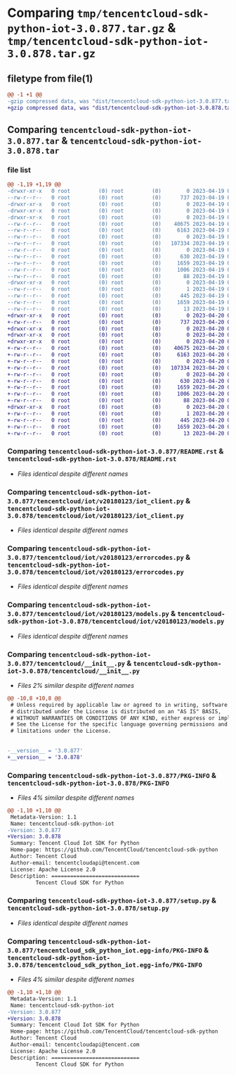 # Comparing `tmp/tencentcloud-sdk-python-iot-3.0.877.tar.gz` & `tmp/tencentcloud-sdk-python-iot-3.0.878.tar.gz`

## filetype from file(1)

```diff
@@ -1 +1 @@
-gzip compressed data, was "dist/tencentcloud-sdk-python-iot-3.0.877.tar", last modified: Wed Apr 19 09:19:13 2023, max compression
+gzip compressed data, was "dist/tencentcloud-sdk-python-iot-3.0.878.tar", last modified: Thu Apr 20 00:34:46 2023, max compression
```

## Comparing `tencentcloud-sdk-python-iot-3.0.877.tar` & `tencentcloud-sdk-python-iot-3.0.878.tar`

### file list

```diff
@@ -1,19 +1,19 @@
-drwxr-xr-x   0 root         (0) root         (0)        0 2023-04-19 09:19:13.000000 tencentcloud-sdk-python-iot-3.0.877/
--rw-r--r--   0 root         (0) root         (0)      737 2023-04-19 09:19:13.000000 tencentcloud-sdk-python-iot-3.0.877/README.rst
-drwxr-xr-x   0 root         (0) root         (0)        0 2023-04-19 09:19:13.000000 tencentcloud-sdk-python-iot-3.0.877/tencentcloud/
-drwxr-xr-x   0 root         (0) root         (0)        0 2023-04-19 09:19:13.000000 tencentcloud-sdk-python-iot-3.0.877/tencentcloud/iot/
-drwxr-xr-x   0 root         (0) root         (0)        0 2023-04-19 09:19:13.000000 tencentcloud-sdk-python-iot-3.0.877/tencentcloud/iot/v20180123/
--rw-r--r--   0 root         (0) root         (0)    40675 2023-04-19 09:19:13.000000 tencentcloud-sdk-python-iot-3.0.877/tencentcloud/iot/v20180123/iot_client.py
--rw-r--r--   0 root         (0) root         (0)     6163 2023-04-19 09:19:13.000000 tencentcloud-sdk-python-iot-3.0.877/tencentcloud/iot/v20180123/errorcodes.py
--rw-r--r--   0 root         (0) root         (0)        0 2023-04-19 09:19:13.000000 tencentcloud-sdk-python-iot-3.0.877/tencentcloud/iot/v20180123/__init__.py
--rw-r--r--   0 root         (0) root         (0)   107334 2023-04-19 09:19:13.000000 tencentcloud-sdk-python-iot-3.0.877/tencentcloud/iot/v20180123/models.py
--rw-r--r--   0 root         (0) root         (0)        0 2023-04-19 09:19:13.000000 tencentcloud-sdk-python-iot-3.0.877/tencentcloud/iot/__init__.py
--rw-r--r--   0 root         (0) root         (0)      630 2023-04-19 09:19:13.000000 tencentcloud-sdk-python-iot-3.0.877/tencentcloud/__init__.py
--rw-r--r--   0 root         (0) root         (0)     1659 2023-04-19 09:19:13.000000 tencentcloud-sdk-python-iot-3.0.877/PKG-INFO
--rw-r--r--   0 root         (0) root         (0)     1006 2023-04-19 09:19:13.000000 tencentcloud-sdk-python-iot-3.0.877/setup.py
--rw-r--r--   0 root         (0) root         (0)       88 2023-04-19 09:19:13.000000 tencentcloud-sdk-python-iot-3.0.877/setup.cfg
-drwxr-xr-x   0 root         (0) root         (0)        0 2023-04-19 09:19:13.000000 tencentcloud-sdk-python-iot-3.0.877/tencentcloud_sdk_python_iot.egg-info/
--rw-r--r--   0 root         (0) root         (0)        1 2023-04-19 09:19:13.000000 tencentcloud-sdk-python-iot-3.0.877/tencentcloud_sdk_python_iot.egg-info/dependency_links.txt
--rw-r--r--   0 root         (0) root         (0)      445 2023-04-19 09:19:13.000000 tencentcloud-sdk-python-iot-3.0.877/tencentcloud_sdk_python_iot.egg-info/SOURCES.txt
--rw-r--r--   0 root         (0) root         (0)     1659 2023-04-19 09:19:13.000000 tencentcloud-sdk-python-iot-3.0.877/tencentcloud_sdk_python_iot.egg-info/PKG-INFO
--rw-r--r--   0 root         (0) root         (0)       13 2023-04-19 09:19:13.000000 tencentcloud-sdk-python-iot-3.0.877/tencentcloud_sdk_python_iot.egg-info/top_level.txt
+drwxr-xr-x   0 root         (0) root         (0)        0 2023-04-20 00:34:46.000000 tencentcloud-sdk-python-iot-3.0.878/
+-rw-r--r--   0 root         (0) root         (0)      737 2023-04-20 00:34:46.000000 tencentcloud-sdk-python-iot-3.0.878/README.rst
+drwxr-xr-x   0 root         (0) root         (0)        0 2023-04-20 00:34:46.000000 tencentcloud-sdk-python-iot-3.0.878/tencentcloud/
+drwxr-xr-x   0 root         (0) root         (0)        0 2023-04-20 00:34:46.000000 tencentcloud-sdk-python-iot-3.0.878/tencentcloud/iot/
+drwxr-xr-x   0 root         (0) root         (0)        0 2023-04-20 00:34:46.000000 tencentcloud-sdk-python-iot-3.0.878/tencentcloud/iot/v20180123/
+-rw-r--r--   0 root         (0) root         (0)    40675 2023-04-20 00:34:46.000000 tencentcloud-sdk-python-iot-3.0.878/tencentcloud/iot/v20180123/iot_client.py
+-rw-r--r--   0 root         (0) root         (0)     6163 2023-04-20 00:34:46.000000 tencentcloud-sdk-python-iot-3.0.878/tencentcloud/iot/v20180123/errorcodes.py
+-rw-r--r--   0 root         (0) root         (0)        0 2023-04-20 00:34:46.000000 tencentcloud-sdk-python-iot-3.0.878/tencentcloud/iot/v20180123/__init__.py
+-rw-r--r--   0 root         (0) root         (0)   107334 2023-04-20 00:34:46.000000 tencentcloud-sdk-python-iot-3.0.878/tencentcloud/iot/v20180123/models.py
+-rw-r--r--   0 root         (0) root         (0)        0 2023-04-20 00:34:46.000000 tencentcloud-sdk-python-iot-3.0.878/tencentcloud/iot/__init__.py
+-rw-r--r--   0 root         (0) root         (0)      630 2023-04-20 00:34:46.000000 tencentcloud-sdk-python-iot-3.0.878/tencentcloud/__init__.py
+-rw-r--r--   0 root         (0) root         (0)     1659 2023-04-20 00:34:46.000000 tencentcloud-sdk-python-iot-3.0.878/PKG-INFO
+-rw-r--r--   0 root         (0) root         (0)     1006 2023-04-20 00:34:46.000000 tencentcloud-sdk-python-iot-3.0.878/setup.py
+-rw-r--r--   0 root         (0) root         (0)       88 2023-04-20 00:34:46.000000 tencentcloud-sdk-python-iot-3.0.878/setup.cfg
+drwxr-xr-x   0 root         (0) root         (0)        0 2023-04-20 00:34:46.000000 tencentcloud-sdk-python-iot-3.0.878/tencentcloud_sdk_python_iot.egg-info/
+-rw-r--r--   0 root         (0) root         (0)        1 2023-04-20 00:34:46.000000 tencentcloud-sdk-python-iot-3.0.878/tencentcloud_sdk_python_iot.egg-info/dependency_links.txt
+-rw-r--r--   0 root         (0) root         (0)      445 2023-04-20 00:34:46.000000 tencentcloud-sdk-python-iot-3.0.878/tencentcloud_sdk_python_iot.egg-info/SOURCES.txt
+-rw-r--r--   0 root         (0) root         (0)     1659 2023-04-20 00:34:46.000000 tencentcloud-sdk-python-iot-3.0.878/tencentcloud_sdk_python_iot.egg-info/PKG-INFO
+-rw-r--r--   0 root         (0) root         (0)       13 2023-04-20 00:34:46.000000 tencentcloud-sdk-python-iot-3.0.878/tencentcloud_sdk_python_iot.egg-info/top_level.txt
```

### Comparing `tencentcloud-sdk-python-iot-3.0.877/README.rst` & `tencentcloud-sdk-python-iot-3.0.878/README.rst`

 * *Files identical despite different names*

### Comparing `tencentcloud-sdk-python-iot-3.0.877/tencentcloud/iot/v20180123/iot_client.py` & `tencentcloud-sdk-python-iot-3.0.878/tencentcloud/iot/v20180123/iot_client.py`

 * *Files identical despite different names*

### Comparing `tencentcloud-sdk-python-iot-3.0.877/tencentcloud/iot/v20180123/errorcodes.py` & `tencentcloud-sdk-python-iot-3.0.878/tencentcloud/iot/v20180123/errorcodes.py`

 * *Files identical despite different names*

### Comparing `tencentcloud-sdk-python-iot-3.0.877/tencentcloud/iot/v20180123/models.py` & `tencentcloud-sdk-python-iot-3.0.878/tencentcloud/iot/v20180123/models.py`

 * *Files identical despite different names*

### Comparing `tencentcloud-sdk-python-iot-3.0.877/tencentcloud/__init__.py` & `tencentcloud-sdk-python-iot-3.0.878/tencentcloud/__init__.py`

 * *Files 2% similar despite different names*

```diff
@@ -10,8 +10,8 @@
 # Unless required by applicable law or agreed to in writing, software
 # distributed under the License is distributed on an "AS IS" BASIS,
 # WITHOUT WARRANTIES OR CONDITIONS OF ANY KIND, either express or implied.
 # See the License for the specific language governing permissions and
 # limitations under the License.
 
 
-__version__ = '3.0.877'
+__version__ = '3.0.878'
```

### Comparing `tencentcloud-sdk-python-iot-3.0.877/PKG-INFO` & `tencentcloud-sdk-python-iot-3.0.878/PKG-INFO`

 * *Files 4% similar despite different names*

```diff
@@ -1,10 +1,10 @@
 Metadata-Version: 1.1
 Name: tencentcloud-sdk-python-iot
-Version: 3.0.877
+Version: 3.0.878
 Summary: Tencent Cloud Iot SDK for Python
 Home-page: https://github.com/TencentCloud/tencentcloud-sdk-python
 Author: Tencent Cloud
 Author-email: tencentcloudapi@tencent.com
 License: Apache License 2.0
 Description: ============================
         Tencent Cloud SDK for Python
```

### Comparing `tencentcloud-sdk-python-iot-3.0.877/setup.py` & `tencentcloud-sdk-python-iot-3.0.878/setup.py`

 * *Files identical despite different names*

### Comparing `tencentcloud-sdk-python-iot-3.0.877/tencentcloud_sdk_python_iot.egg-info/PKG-INFO` & `tencentcloud-sdk-python-iot-3.0.878/tencentcloud_sdk_python_iot.egg-info/PKG-INFO`

 * *Files 4% similar despite different names*

```diff
@@ -1,10 +1,10 @@
 Metadata-Version: 1.1
 Name: tencentcloud-sdk-python-iot
-Version: 3.0.877
+Version: 3.0.878
 Summary: Tencent Cloud Iot SDK for Python
 Home-page: https://github.com/TencentCloud/tencentcloud-sdk-python
 Author: Tencent Cloud
 Author-email: tencentcloudapi@tencent.com
 License: Apache License 2.0
 Description: ============================
         Tencent Cloud SDK for Python
```

